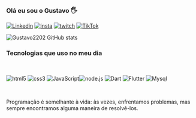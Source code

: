 ### Olá eu sou o Gustavo 🖐️

[![Linkedin](https://img.shields.io/badge/LinkedIn-0077B5?style=for-the-badge&logo=linkedin&logoColor=white)](https://www.linkedin.com/in/gustavo-nori-araujo-109b36236/) [![insta](https://img.shields.io/badge/Instagram-E4405F?style=for-the-badge&logo=instagram&logoColor=white)](https://www.instagram.com/satoru_nori/) [![twitch](https://img.shields.io/badge/Twitch-9146FF?style=for-the-badge&logo=twitch&logoColor=white)](https://www.twitch.tv/satoru_nori) [![TikTok](https://img.shields.io/badge/TikTok-000000?style=for-the-badge&logo=tiktok&logoColor=white)](https://www.tiktok.com/@satoru_n0ri)


![Gustavo2202 GitHub stats](https://github-readme-stats.vercel.app/api?username=Gustavo2202&show_icons=true&theme=cobalt)

### Tecnologias que uso no meu dia

<div style="display : inline_block"><br>

<img align="center" alt="html5" src="https://img.shields.io/badge/HTML5-E34F26?style=for-the-badge&logo=html5&logoColor=white"/> <img align="center" alt="css3" src="https://img.shields.io/badge/CSS3-1572B6?style=for-the-badge&logo=css3&logoColor=white"/> <img align="center" alt="JavaScript" src="https://img.shields.io/badge/JavaScript-323330?style=for-the-badge&logo=javascript&logoColor=F7DF1E"/><img align="center" alt="node.js" src="https://img.shields.io/badge/Node.js-43853D?style=for-the-badge&logo=node.js&logoColor=white"/> <img align="center" alt="Dart" src="https://img.shields.io/badge/Dart-0175C2?style=for-the-badge&logo=dart&logoColor=white"/> <img align="center" alt="Flutter" src="https://img.shields.io/badge/Flutter-02569B?style=for-the-badge&logo=flutter&logoColor=white"/> <img align="center" alt="Mysql" src="https://img.shields.io/badge/MySQL-00000F?style=for-the-badge&logo=mysql&logoColor=white"/>

</div> <br>

Programação é semelhante à vida: às vezes, enfrentamos problemas, mas sempre encontramos alguma maneira de resolvê-los.

